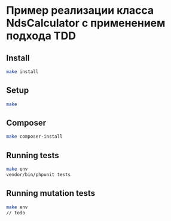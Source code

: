 # Пример реализации класса NdsCalculator с применением подхода TDD

## Install

```bash
make install
```

## Setup

```bash
make
```

## Composer

```bash
make composer-install
```

## Running tests

```bash
make env
vendor/bin/phpunit tests
```

## Running mutation tests

```bash
make env
// todo
```
